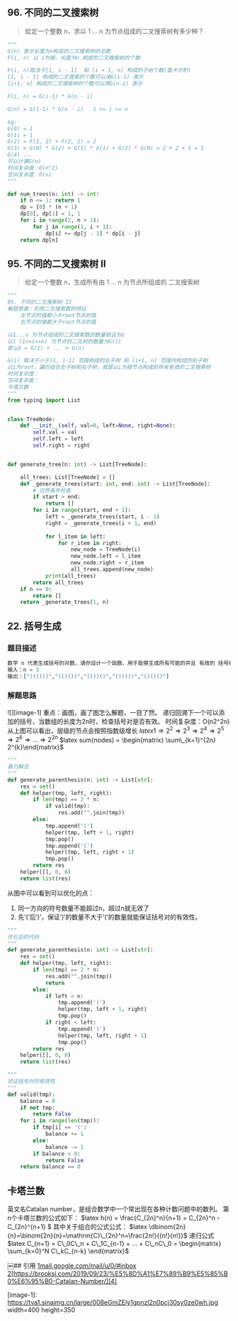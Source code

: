 <script type="text/x-mathjax-config">
 MathJax.Hub.Config({tex2jax: {inlineMath:[['$','$']]}});
 </script>
 <script type="text/javascript" src="http://cdn.mathjax.org/mathjax/latest/MathJax.js?config=TeX-AMS-MML_HTMLorMML"></script>

## 96. 不同的二叉搜索树
> 给定一个整数 n，求以 1 ... n 为节点组成的二叉搜索树有多少种？

```python
"""
G(n) 表示长度为n构成的二叉搜索树的总数
F(i, n) 以 i为根，长度为n 构成的二叉搜索树的个数

F(i, n)取决于[1, i - 1]  和 [i + 1, n] 构成的子树个数(笛卡尔积)
[1, i - 1] 构成的二叉搜索的个数可以用G(i-1) 表示
[i+1, n] 构成的二叉搜索树的个数可以用G(n-i) 表示

F(i, n) = G(i-1) * G(n - i)

G(n) = G(i-1) * G(n - i)   1 <= i <= n

eg: 
G(0) = 1
G(1) = 1
G(2) = F(1, 2) + F(2, 2) = 2
G(3) = G(0) * G(2) + G(1) * G(1) + G(2) * G(0) = 2 + 2 + 1 = 5
G(4) ...
可以计算G(n)
时间复杂度：O(n^2)
空间复杂度：O(n)
"""

def num_trees(n: int) -> int:
    if n <= 1: return 1
    dp = [0] * (n + 1)
    dp[0], dp[1] = 1, 1
    for i in range(2, n + 1):
        for j in range(1, i + 1):
            dp[i] += dp[j - 1] * dp[i - j]
    return dp[n]
```

## 95. 不同的二叉搜索树 II
> 给定一个整数 n，生成所有由 1 ... n 为节点所组成的 二叉搜索树

```python
"""
95. 不同的二叉搜索树 II
解题思路：利用二叉搜索数的特征
    左节点的值都小于root节点的值
    右节点的值都大于root节点的值

以1...n 为节点组成的二叉搜索数的数量假设为G
以i (1<=i<=n) 为节点的二叉树的数量为G(i)
那么G = G(1) + ... + G(n)

G(i) 取决于小于[1, i-1] 范围构成的左子树 和 [i+1, n] 范围内构成的右子树
以i为root，遍历组合左子树和右子树，就是以i为根节点构成的所有有效的二叉搜索树
时间复杂度：
空间复杂度：
卡塔兰数 
"""
from typing import List


class TreeNode:
    def __init__(self, val=0, left=None, right=None):
        self.val = val
        self.left = left
        self.right = right


def generate_tree(n: int) -> List[TreeNode]:

    all_trees: List[TreeNode] = []
    def _generate_trees(start: int, end: int) -> List[TreeNode]:
        # 边界条件检查
        if start > end:
            return []
        for i in range(start, end + 1):
            left = _generate_trees(start, i - 1)
            right = _generate_trees(i + 1, end)
            
            for l_item in left:
                for r_item in right:
                    new_node = TreeNode(i)
                    new_node.left = l_item
                    new_node.right = r_item
                    all_trees.append(new_node)
            print(all_trees)
        return all_trees
    if n == 0:
        return []
    return _generate_trees(1, n)
```

## 22. 括号生成
### 题目描述
```python
数字 n 代表生成括号的对数，请你设计一个函数，用于能够生成所有可能的并且 有效的 括号组合。
输入：n = 3
输出：["((()))","(()())","(())()","()(())","()()()"]
```
### 解题思路
![][image-1]
重点：画图，画了图怎么解题，一目了然。
递归回溯下一个可以添加的括号，当数组的长度为2n时，检查括号对是否有效。
时间复杂度：O(n2^2n)从上图可以看出，层级的节点会按照指数级增长
$latex 1 \Rightarrow 2^2 \Rightarrow  2^3 \Rightarrow  2^4 \Rightarrow 2^5 \Rightarrow 2^6  \Rightarrow...\Rightarrow 2^{2n}$
$latex sum(nodes) = \begin{matrix} \sum\_{k=1}^{2n} 2^{k}\end{matrix}$

```python
"""
暴力解法
"""
def generate_parenthesis(n: int) -> List[str]:
    res = set()
    def helper(tmp, left, right):
        if len(tmp) == 2 * n:
            if valid(tmp):
                res.add("".join(tmp))
        else:
            tmp.append('(')
            helper(tmp, left + 1, right)
            tmp.pop()
            tmp.append(')')
            helper(tmp, left, right + 1)
            tmp.pop()
        return res
    helper([], 0, 0)
    return list(res)

```
从图中可以看到可以优化的点：
1. 同一方向的符号数量不能超过n，超过n就无效了
2. 先’(’后‘)’，保证‘)’的数量不大于’(‘的数量就能保证括号对的有效性。

```python
"""
优化后的代码
"""
def generate_parenthesis(n: int) -> List[str]:
    res = set()
    def helper(tmp, left, right):
        if len(tmp) == 2 * n:
            res.add("".join(tmp))
            return
        else:
            if left < n:
                tmp.append('(')
                helper(tmp, left + 1, right)
                tmp.pop()
            if right < left:
                tmp.append(')')
                helper(tmp, left, right + 1)
                tmp.pop()
        return res
    helper([], 0, 0)
    return list(res)     
```

```python
"""
验证括号对的有效性
"""
def valid(tmp):
    balance = 0
    if not tmp:
        return False
    for i in range(len(tmp)):
        if tmp[i] == '(':
            balance += 1
        else:
            balance -= 1
        if balance < 0:
            return False
    return balance == 0
```

## 卡塔兰数
英文名Catalan number，是组合数学中一个常出现在各种计数问题中的数列。
第n个卡塔兰数的公式如下：
 $latex h(n) = \frac{C_{2n}^n}{n+1} = C_{2n}^n - C\_{2n}^{n+1} $
其中关于组合的公式公式：
$latex \dbinom{2n}{n}=\binom{2n}{n}=\mathrm{C}\_{2n}^n=\frac{2n!}{{n!}{n!}}$
递归公式
$latex C_{n+1} = C\_0C\_n + C\_1C_{n-1} + ... + C\_nC\_0 = \begin{matrix} \sum_{k=0}^N C\_kC_{n-k} \end{matrix}$

￼## 引用
[1]()[mail.google.com/mail/u/0/#inbox][2]
[2][3][https://brooksj.com/2019/09/23/%E5%8D%A1%E7%89%B9%E5%85%B0%E6%95%B0-Catalan-Number/][4]

[2]:	mail.google.com/mail/u/0/#inbox
[3]:	https://brooksj.com/2019/09/23/%E5%8D%A1%E7%89%B9%E5%85%B0%E6%95%B0-Catalan-Number/
[4]:	https://brooksj.com/2019/09/23/%E5%8D%A1%E7%89%B9%E5%85%B0%E6%95%B0-Catalan-Number/

[image-1]:	https://tva1.sinaimg.cn/large/008eGmZEly1gpnzl2n0pcj30sy0ze0wh.jpg width=400 height=350